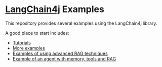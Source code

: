 # [LangChain4j](https://github.com/langchain4j/langchain4j) Examples

This repository provides several examples using the LangChain4j library.

A good place to start includes:
- [Tutorials](https://github.com/langchain4j/langchain4j-examples/tree/main/tutorials/src/main/java)
- [More examples](https://github.com/langchain4j/langchain4j-examples/tree/main/other-examples/src/main/java)
- [Examples of using advanced RAG techniques](https://github.com/langchain4j/langchain4j-examples/tree/main/rag-examples/src/main/java)
- [Example of an agent with memory, tools and RAG](https://github.com/langchain4j/langchain4j-examples/blob/5a19b723661530cf64846a256e2b01b060e7fb0b/customer-support-agent-example/src/main/java/dev/langchain4j/example/CustomerSupportAgentApplication.java#L39)
